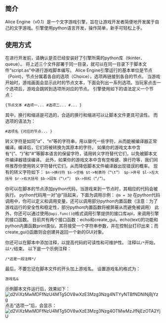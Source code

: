 ##  简介

Alice Engine（v0.1）是一个文字游戏引擎，旨在让游戏开发者简便地开发属于自己的文字游戏。引擎使用python语言开发，操作简单，新手可轻松上手。

## 使用方式

在进行开发前，请确认是否已经安装好了引擎所需的python库（tkinter、queue）。
将上述三个文件部署于同一目录，就可以在同一目录下于脚本文件“script.as”中进行游戏脚本编写。
Alice Engine引擎运行的基本单位是节点（Point)，节点分属着各自的选项（Choice），选项再链接到各自的节点。
当游戏开始时，游戏画面会显示此时的节点文本，下面会列出一系列选项。当玩家点击一个选项后，游戏会跳转到选项所对应的节点。
引擎使用如下的语法定义一个节点：

`{节点文本
#选项一...
#选项二...
#...
}`

其中，换行和缩进是可选的，合适的换行和缩进可以让脚本文件更具可读性。
而选项的语法为：

`#选项名
{对应的节点...
}`

转义字符是如同“$a”、“$n”等的字符串，用以替代一些字符，从而能被编译器正常编译。编译后，它们将被转换为其原本的字符。
如果你的游戏文本中含有“{”、“}”和“#”等脚本语言的保留字符，请用转义字符替代它们，以免被脚本文件编译器错误编译。
此外，如果你的游戏文本中含有空格键、换行符等，我们同样推荐你使用转义字符替代它们，从而降低脚本文件编译器出现错误的概率。
现有的转义字符如下：
`$n->换行符
$s->空格
$t->制表符（“\t”）
$p->井号
$l->左大括号
$r->右大括号
$b->回车（“\r”）
$k->斜杠（“/”）`。

你可以在脚本的节点添加python代码，当游戏来到一节点时，其相应的代码会被执行。
python代码用一对“@”括起来，下面为调用示例：
`@a = 3@`
在python代码调用中，你可以定义和调用变量，还可以调用部分python内置函数（注意：为了游戏运行的安全性和稳定性，部分python内置函数将被屏蔽从而避免被调用）
此外，你还可以通过使用`@api.func()@`格式调用引擎提供的接口库api，来调用引擎的接口函数。
目前共有两个接口函数：echo和create_gui。echo(text)的功能和python内置函数print类似，其将接受一个字符串参数，并在控制台打印出来；而create_gui()函数则会创建并返回一个新的GUI对象。

你还可以在脚本中添加注释，以提高代码的可读性和可维护性。
注释以`/*`开始，以`*/`结束。
以下是一个示例注释：

`/*这是一段注释*/`

最后，不要忘记在脚本文件的开头加上游戏名。
设置游戏名的格式为：

`游戏名&`

示例脚本文件运行后，效果如下：
![d2ViXzMwMDFfNzU4MTg5OV8wXzE3Mzg3Nzg4NTYyNTBfNDNlNjBjYzg](https://github.com/user-attachments/assets/a84f1a88-648a-453a-8b80-2fad4ac434df)
点击“选项一”后，会显示：
![d2ViXzMwMDFfNzU4MTg5OV8wXzE3Mzg3Nzg4OTMwMzJfNjEzOTA2YjU](https://github.com/user-attachments/assets/c1cc9519-00e8-4e44-acb0-48ae9c8d4fe5)
